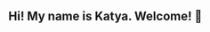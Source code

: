 ## Hi! My name is Katya. Welcome! 👋

<!--
**heeykat/heeykat** is a ✨ _special_ ✨ repository because its `README.md` (this file) appears on your GitHub profile.

About me
I am 34 year old programmer from Omsk 💻
I learn Java at [Job4j](https://job4j.ru/) ☕

Here are some ideas to get you started:

- 🔭 I’m currently working on ...
- 🌱 I’m currently learning ...
- 👯 I’m looking to collaborate on ...
- 🤔 I’m looking for help with ...
- 💬 Ask me about ...
- 📫 How to reach me: ...
- 😄 Pronouns: ...
- ⚡ Fun fact: ...
-->
